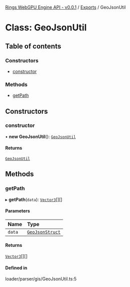 [Rings WebGPU Engine API - v0.0.1](../README.md) / [Exports](../modules.md) / GeoJsonUtil

# Class: GeoJsonUtil

## Table of contents

### Constructors

- [constructor](GeoJsonUtil.md#constructor)

### Methods

- [getPath](GeoJsonUtil.md#getpath)

## Constructors

### constructor

• **new GeoJsonUtil**(): [`GeoJsonUtil`](GeoJsonUtil.md)

#### Returns

[`GeoJsonUtil`](GeoJsonUtil.md)

## Methods

### getPath

▸ **getPath**(`data`): [`Vector3`](Vector3.md)[][]

#### Parameters

| Name | Type |
| :------ | :------ |
| `data` | [`GeoJsonStruct`](../interfaces/GeoJsonStruct.md) |

#### Returns

[`Vector3`](Vector3.md)[][]

#### Defined in

loader/parser/gis/GeoJsonUtil.ts:5
